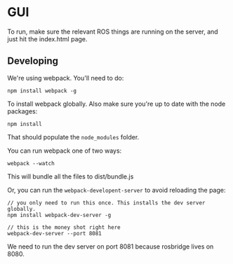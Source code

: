 # GUI

To run, make sure the relevant ROS things are running on the server, and just hit the index.html page.

## Developing

We're using webpack. You'll need to do:

`npm install webpack -g`

To install webpack globally. Also make sure you're up to date with the node packages:

`npm install`

That should populate the `node_modules` folder.

You can run webpack one of two ways:

`webpack --watch`

This will bundle all the files to dist/bundle.js

Or, you can run the `webpack-developent-server` to avoid reloading the page:

```
// you only need to run this once. This installs the dev server globally.
npm install webpack-dev-server -g

// this is the money shot right here
webpack-dev-server --port 8081
```

We need to run the dev server on port 8081 because rosbridge lives on 8080.
